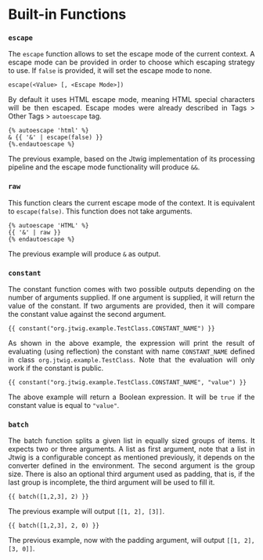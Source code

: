 # Built-in Functions

### ``escape``

<p style="text-align: justify;">
The <code>escape</code> function allows to set the escape mode of the current context. A escape mode can be provided in order to choose which escaping strategy to use. If <code>false</code> is provided, it will set the escape mode to none.
</p>

```
escape(<Value> [, <Escape Mode>])
```

<p style="text-align: justify;">
By default it uses HTML escape mode, meaning HTML special characters will be then escaped. Escape modes were already described in Tags > Other Tags > <code>autoescape</code> tag.
</p>

```twig
{% autoescape 'html' %}
& {{ '&' | escape(false) }}
{%.endautoescape %}
```

<p style="text-align: justify;">
The previous example, based on the Jtwig implementation of its processing pipeline and the escape mode functionality will produce <code>&amp;&</code>.
</p>

### ``raw``

<p style="text-align: justify;">
This function clears the current escape mode of the context. It is equivalent to <code>escape(false)</code>. This function does not take arguments. 
</p>

```twig
{% autoescape 'HTML' %}
{{ '&' | raw }}
{% endautoescape %}
```

<p style="text-align: justify;">
The previous example will produce <code>&</code> as output.
</p> 

### ``constant``

<p style="text-align: justify;">
The constant function comes with two possible outputs depending on the number of arguments supplied. If one argument is supplied, it will return the value of the constant. If two arguments are provided, then it will compare the constant value against the second argument.
</p>

```twig
{{ constant("org.jtwig.example.TestClass.CONSTANT_NAME") }}
```

<p style="text-align: justify;">
As shown in the above example, the expression will print the result of evaluating (using reflection) the constant with name <code>CONSTANT_NAME</code> defined in class <code>org.jtwig.example.TestClass</code>. Note that the evaluation will only work if the constant is public.
</p>

```twig
{{ constant("org.jtwig.example.TestClass.CONSTANT_NAME", "value") }}
```

<p style="text-align: justify;">
The above example will return a Boolean expression. It will be <code>true</code> if the constant value is equal to <code>"value"</code>.
</p>


### ``batch``

<p style="text-align: justify;">
The batch function splits a given list in equally sized groups of items. It expects two or three arguments. A list as first argument, note that a list in Jtwig is a configurable concept as mentioned previously, it depends on the converter defined in the environment. The second argument is the group size. There is also an optional third argument used as padding, that is, if the last group is incomplete, the third argument will be used to fill it. 
</p>


```twig
{{ batch([1,2,3], 2) }}
```

<p style="text-align: justify;">
The previous example will output <code>[[1, 2], [3]]</code>.
</p>


```twig
{{ batch([1,2,3], 2, 0) }}
```


<p style="text-align: justify;">
The previous example, now with the padding argument, will output <code>[[1, 2], [3, 0]]</code>.
</p>